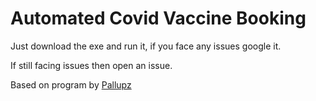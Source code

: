 # Automated Covid Vaccine Booking 

Just download the exe and run it, if you face any issues google it. 

If still facing issues then open an issue.



Based on program by [Pallupz](https://github.com/pallupz)
